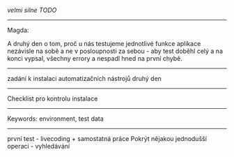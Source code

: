_velmi silne TODO_

-----------------------


Magda:

A druhý den o tom, proč u nás testujeme jednotlivé funkce aplikace nezávisle na sobě a ne v posloupnosti za sebou - aby test doběhl celý a na konci vypsal, všechny errory a nespadl hned na první chybě.

-----------------------

zadání k instalaci automatizačních nástrojů druhý den

-----------------------

Checklist pro kontrolu instalace

-----------------------
Keywords: environment, test data

-----------------------

první test - livecoding + samostatná práce
Pokrýt nějakou jednodušší operaci - vyhledávání

